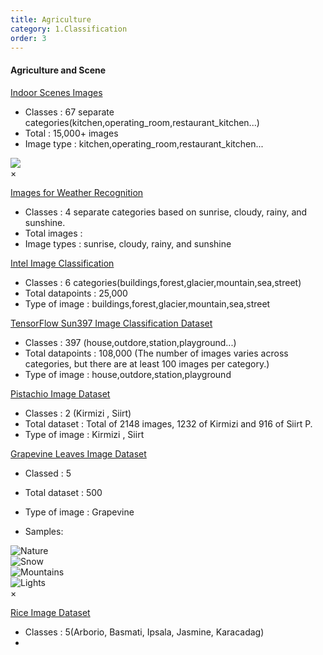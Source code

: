 ```yaml
---
title: Agriculture
category: 1.Classification
order: 3
---
```


#### Agriculture and Scene

[Indoor Scenes Images](https://www.kaggle.com/datasets/itsahmad/indoor-scenes-cvpr-2019)
- Classes : 67 separate categories(kitchen,operating_room,restaurant_kitchen...)
- Total : 15,000+ images
- Image type : kitchen,operating_room,restaurant_kitchen...


<!-- The grid: four columns -->
<div class="row">
  <div class="column" >
    <img src="https://www.researchgate.net/publication/324295920/figure/fig3/AS:960091868114955@1605915147482/Some-images-of-the-MIT-indoor-scene-dataset.jpg" onclick="myFunction(this);">
  </div>
</div>

<!-- The expanding image container -->
<div class="container">
  <!-- Close the image -->
  <span onclick="this.parentElement.style.display='none'" class="closebtn">&times;</span>

  <!-- Expanded image -->
  <img id="expandedImg" style="width:100%">

  <!-- Image text -->
  <div id="imgtext"></div>
</div>


[Images for Weather Recognition](https://data.mendeley.com/datasets/4drtyfjtfy/1)
- Classes : 4 separate categories based on sunrise, cloudy, rainy, and sunshine.
- Total images : 
- Image types : sunrise, cloudy, rainy, and sunshine

[Intel Image Classification](https://www.kaggle.com/datasets/puneet6060/intel-image-classification)
- Classes :  6 categories(buildings,forest,glacier,mountain,sea,street)
- Total datapoints : 25,000 
- Type of image : buildings,forest,glacier,mountain,sea,street

[TensorFlow Sun397 Image Classification Dataset](https://www.tensorflow.org/datasets/catalog/sun397)
- Classes : 397 (house,outdore,station,playground...)
- Total datapoints :  108,000 (The number of images varies across categories, but there are at least 100 images per category.)
- Type of image : house,outdore,station,playground

[Pistachio Image Dataset](https://www.muratkoklu.com/datasets/)
- Classes : 2 (Kirmizi , Siirt)
- Total dataset : Total of 2148 images, 1232 of Kirmizi and 916 of Siirt P.
- Type of image : Kirmizi , Siirt

[Grapevine Leaves Image Dataset](https://www.muratkoklu.com/datasets/)

- Classed : 5 
- Total dataset : 500
- Type of image : Grapevine

- Samples: 


<!-- The grid: four columns -->
<div class="row">
  <div class="column">
    <img src="https://images.squarespace-cdn.com/content/v1/597dc443914e6bed5fd30dcc/1519560141872-9GBRKWZ0646Z06YJ79OA/drone_small_2015DSC_0796.jpg?format=1000w" alt="Nature" onclick="myFunction(this);">
  </div>
  <div class="column">
    <img src="https://images.squarespace-cdn.com/content/v1/597dc443914e6bed5fd30dcc/1519560141872-9GBRKWZ0646Z06YJ79OA/drone_small_2015DSC_0796.jpg?format=1000w" alt="Snow" onclick="myFunction(this);">
  </div>
  <div class="column">
    <img src="https://images.squarespace-cdn.com/content/v1/597dc443914e6bed5fd30dcc/1519560141872-9GBRKWZ0646Z06YJ79OA/drone_small_2015DSC_0796.jpg?format=1000w" alt="Mountains" onclick="myFunction(this);">
  </div>
  <div class="column">
    <img src="https://images.squarespace-cdn.com/content/v1/597dc443914e6bed5fd30dcc/1519560141872-9GBRKWZ0646Z06YJ79OA/drone_small_2015DSC_0796.jpg?format=1000w" alt="Lights" onclick="myFunction(this);">
  </div>
</div>

<!-- The expanding image container -->
<div class="container">
  <!-- Close the image -->
  <span onclick="this.parentElement.style.display='none'" class="closebtn">&times;</span>

  <!-- Expanded image -->
  <img id="expandedImg" style="width:100%">

  <!-- Image text -->
  <div id="imgtext"></div>
</div>


[Rice Image Dataset](https://www.kaggle.com/datasets/muratkokludataset/rice-image-dataset)
- Classes : 5(Arborio, Basmati, Ipsala, Jasmine, Karacadag)
- 